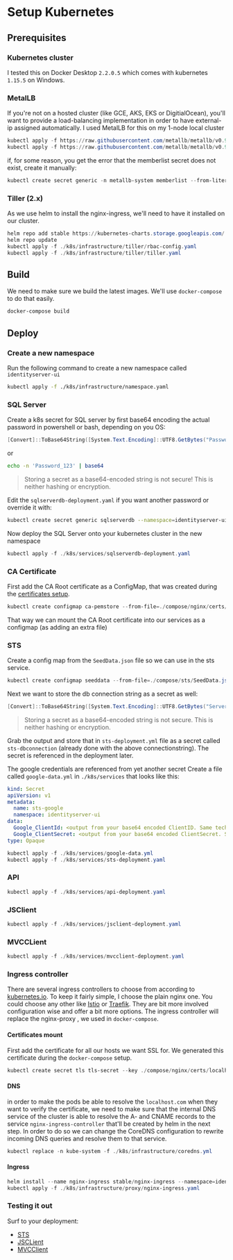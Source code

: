 # Setup Kubernetes

## Prerequisites

### Kubernetes cluster

I tested this on Docker Desktop `2.2.0.5` which comes with kubernetes `1.15.5` on Windows.

### MetalLB

If you're not on a hosted cluster (like GCE, AKS, EKS or DigitialOcean), you'll want to provide a load-balancing implementation in order to have external-ip assigned automatically. I used MetalLB for this on my 1-node local cluster

```powershell
kubectl apply -f https://raw.githubusercontent.com/metallb/metallb/v0.9.3/manifests/namespace.yaml
kubectl apply -f https://raw.githubusercontent.com/metallb/metallb/v0.9.3/manifests/metallb.yaml
```

if, for some reason, you get the error that the memberlist secret does not exist, create it manually:

```powershell
kubectl create secret generic -n metallb-system memberlist --from-literal=secretkey="$(openssl rand -base64 128)"
```

### Tiller (2.x)

As we use helm to install the nginx-ingress, we'll need to have it installed on our cluster.

```powershell
helm repo add stable https://kubernetes-charts.storage.googleapis.com/
helm repo update
kubectl apply -f ./k8s/infrastructure/tiller/rbac-config.yaml
kubectl apply -f ./k8s/infrastructure/tiller/tiller.yaml
```

## Build

We need to make sure we build the latest images. We'll use `docker-compose` to do that easily.

```powershell
docker-compose build
```

## Deploy

### Create a new namespace

Run the following command to create a new namespace called `identityserver-ui`

```bash
kubectl apply -f ./k8s/infrastructure/namespace.yaml
```

### SQL Server

Create a k8s secret for SQL server by first base64 encoding the actual password in powershell or bash, depending on you OS:

```powershell
[Convert]::ToBase64String([System.Text.Encoding]::UTF8.GetBytes("Password_123"))
```

or

```bash
echo -n 'Password_123' | base64
```

> Storing a secret as a base64-encoded string is not secure! This is neither hashing or encryption.

Edit the `sqlserverdb-deployment.yaml` if you want another password or override it with:

```bash
kubectl create secret generic sqlserverdb --namespace=identityserver-ui --from-literal=sa_password=Password_123
```

Now deploy the SQL Server onto your kubernetes cluster in the new namespace

```powershell
kubectl apply -f ./k8s/services/sqlserverdb-deployment.yaml
```

### CA Certificate

First add the CA Root certificate as a ConfigMap, that was created during the [certificates setup](../prerequisites/#certificates).

```powershell
kubectl create configmap ca-pemstore --from-file=./compose/nginx/certs/cacerts.pem --namespace=identityserver-ui
```

That way we can mount the CA Root certificate into our services as a configmap (as adding an extra file)

### STS

Create a config map from the `SeedData.json` file so we can use in the sts service.

```powershell
kubectl create configmap seeddata --from-file=./compose/sts/SeedData.json --namespace=identityserver-ui
```

Next we want to store the db connection string as a secret as well:

```powershell
[Convert]::ToBase64String([System.Text.Encoding]::UTF8.GetBytes("Server=sqlserverdb-svc;Database=IdentityUI;User Id=sa;Password=Password_123;MultipleActiveResultSets=true"))
```

> Storing a secret as a base64-encoded string is not secure. This is neither hashing or encryption.

Grab the output and store that in `sts-deployment.yml` file as a secret called `sts-dbconnection` (already done with the above connectionstring). The secret is referenced in the deployment later.

The google credentials are referenced from yet another secret
Create a file called `google-data.yml` in `./k8s/services` that looks like this:

```yaml
kind: Secret
apiVersion: v1
metadata:
  name: sts-google
  namespace: identityserver-ui
data:
  Google_ClientId: <output from your base64 encoded ClientID. Same technique as the DBConnectionstring>
  Google_ClientSecret: <output from your base64 encoded ClientSecret. Same technique as the DBConnectionstring>
type: Opaque
```

```powershell
kubectl apply -f ./k8s/services/google-data.yml
kubectl apply -f ./k8s/services/sts-deployment.yaml
```

### API

```powershell
kubectl apply -f ./k8s/services/api-deployment.yaml
```

### JSClient

```powershell
kubectl apply -f ./k8s/services/jsclient-deployment.yaml
```

### MVCCLient

```powershell
kubectl apply -f ./k8s/services/mvcclient-deployment.yaml
```

### Ingress controller

There are several ingress controllers to choose from according to [kubernetes.io](https://kubernetes.io/docs/concepts/services-networking/ingress-controllers/).
To keep it fairly simple, I choose the plain nginx one. You could choose any other like [Istio](https://istio.io/) or [Traefik](https://github.com/containous/traefik). They are bit more involved configuration wise and offer a bit more options.
The ingress controller will replace the nginx-proxy , we used in `docker-compose`.

#### Certificates mount

First add the certificate for all our hosts we want SSL for. We generated this certificate during the `docker-compose` setup.

```powershell
kubectl create secret tls tls-secret --key ./compose/nginx/certs/localhost.com.key --cert ./compose/nginx/certs/localhost.com.crt --namespace=identityserver-ui
```

#### DNS

in order to make the pods be able to resolve the `localhost.com` when they want to verify the certificate, we need to make sure that the internal DNS service of the cluster is able to resolve the A- and CNAME records to the service `nginx-ingress-controller` that'll be created by helm in the next step. In order to do so we can change the CoreDNS configuration to rewrite incoming DNS queries and resolve them to that service.

```powershell
kubectl replace -n kube-system -f ./k8s/infrastructure/coredns.yml
```

#### Ingress

```powershell
helm install --name nginx-ingress stable/nginx-ingress --namespace=identityserver-ui
kubectl apply -f ./k8s/infrastructure/proxy/nginx-ingress.yaml
```

### Testing it out

Surf to your deployment:

* [STS](https://sts.localhost.com)
* [JSCLient](https://jsclient.localhost.com)
* [MVCClient](https://mvcclient.localhost.com)
